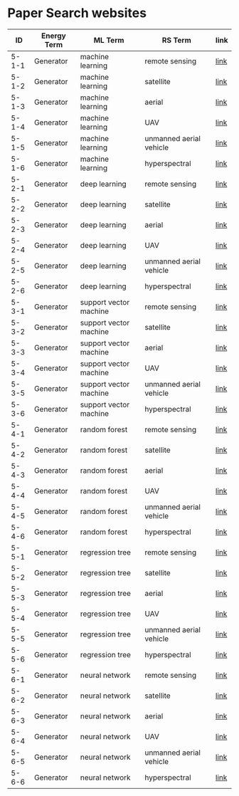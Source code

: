 # Paper Search websites

|  ID  |  Energy Term | ML Term | RS Term | link | 
|-----|------------|-------|-------|-----|
|5-1-1 | Generator | machine learning | remote sensing | [link](https://scholar.google.com/scholar?hl=zh-CN&as_sdt=0%2C34&q=%22Generator%22%3B+%22machine+learning%22%3B+%22remote+sensing%22&btnG=) |
|5-1-2 | Generator | machine learning | satellite | [link](https://scholar.google.com/scholar?hl=zh-CN&as_sdt=0%2C34&q=%22Generator%22%3B+%22machine+learning%22%3B+%22satellite%22&btnG=) |
|5-1-3 | Generator | machine learning | aerial | [link](https://scholar.google.com/scholar?hl=zh-CN&as_sdt=0%2C34&q=%22Generator%22%3B+%22machine+learning%22%3B+%22aerial%22&btnG=) |
|5-1-4 | Generator | machine learning | UAV | [link](https://scholar.google.com/scholar?hl=zh-CN&as_sdt=0%2C34&q=%22Generator%22%3B+%22machine+learning%22%3B+%22UAV%22&btnG=) |
|5-1-5 | Generator | machine learning | unmanned aerial vehicle | [link](https://scholar.google.com/scholar?hl=zh-CN&as_sdt=0%2C34&q=%22Generator%22%3B+%22machine+learning%22%3B+%22unmanned+aerial+vehicle%22&btnG=) |
|5-1-6 | Generator | machine learning | hyperspectral | [link](https://scholar.google.com/scholar?hl=zh-CN&as_sdt=0%2C34&q=%22Generator%22%3B+%22machine+learning%22%3B+%22hyperspectral%22&btnG=) |
|5-2-1 | Generator | deep learning | remote sensing | [link](https://scholar.google.com/scholar?hl=zh-CN&as_sdt=0%2C34&q=%22Generator%22%3B+%22deep+learning%22%3B+%22remote+sensing%22&btnG=) |
|5-2-2 | Generator | deep learning | satellite | [link](https://scholar.google.com/scholar?hl=zh-CN&as_sdt=0%2C34&q=%22Generator%22%3B+%22deep+learning%22%3B+%22satellite%22&btnG=) |
|5-2-3 | Generator | deep learning | aerial | [link](https://scholar.google.com/scholar?hl=zh-CN&as_sdt=0%2C34&q=%22Generator%22%3B+%22deep+learning%22%3B+%22aerial%22&btnG=) |
|5-2-4 | Generator | deep learning | UAV | [link](https://scholar.google.com/scholar?hl=zh-CN&as_sdt=0%2C34&q=%22Generator%22%3B+%22deep+learning%22%3B+%22UAV%22&btnG=) |
|5-2-5 | Generator | deep learning | unmanned aerial vehicle | [link](https://scholar.google.com/scholar?hl=zh-CN&as_sdt=0%2C34&q=%22Generator%22%3B+%22deep+learning%22%3B+%22unmanned+aerial+vehicle%22&btnG=) |
|5-2-6 | Generator | deep learning | hyperspectral | [link](https://scholar.google.com/scholar?hl=zh-CN&as_sdt=0%2C34&q=%22Generator%22%3B+%22deep+learning%22%3B+%22hyperspectral%22&btnG=) |
|5-3-1 | Generator | support vector machine | remote sensing | [link](https://scholar.google.com/scholar?hl=zh-CN&as_sdt=0%2C34&q=%22Generator%22%3B+%22support+vector+machine%22%3B+%22remote+sensing%22&btnG=) |
|5-3-2 | Generator | support vector machine | satellite | [link](https://scholar.google.com/scholar?hl=zh-CN&as_sdt=0%2C34&q=%22Generator%22%3B+%22support+vector+machine%22%3B+%22satellite%22&btnG=) |
|5-3-3 | Generator | support vector machine | aerial | [link](https://scholar.google.com/scholar?hl=zh-CN&as_sdt=0%2C34&q=%22Generator%22%3B+%22support+vector+machine%22%3B+%22aerial%22&btnG=) |
|5-3-4 | Generator | support vector machine | UAV | [link](https://scholar.google.com/scholar?hl=zh-CN&as_sdt=0%2C34&q=%22Generator%22%3B+%22support+vector+machine%22%3B+%22UAV%22&btnG=) |
|5-3-5 | Generator | support vector machine | unmanned aerial vehicle | [link](https://scholar.google.com/scholar?hl=zh-CN&as_sdt=0%2C34&q=%22Generator%22%3B+%22support+vector+machine%22%3B+%22unmanned+aerial+vehicle%22&btnG=) |
|5-3-6 | Generator | support vector machine | hyperspectral | [link](https://scholar.google.com/scholar?hl=zh-CN&as_sdt=0%2C34&q=%22Generator%22%3B+%22support+vector+machine%22%3B+%22hyperspectral%22&btnG=) |
|5-4-1 | Generator | random forest | remote sensing | [link](https://scholar.google.com/scholar?hl=zh-CN&as_sdt=0%2C34&q=%22Generator%22%3B+%22random+forest%22%3B+%22remote+sensing%22&btnG=) |
|5-4-2 | Generator | random forest | satellite | [link](https://scholar.google.com/scholar?hl=zh-CN&as_sdt=0%2C34&q=%22Generator%22%3B+%22random+forest%22%3B+%22satellite%22&btnG=) |
|5-4-3 | Generator | random forest | aerial | [link](https://scholar.google.com/scholar?hl=zh-CN&as_sdt=0%2C34&q=%22Generator%22%3B+%22random+forest%22%3B+%22aerial%22&btnG=) |
|5-4-4 | Generator | random forest | UAV | [link](https://scholar.google.com/scholar?hl=zh-CN&as_sdt=0%2C34&q=%22Generator%22%3B+%22random+forest%22%3B+%22UAV%22&btnG=) |
|5-4-5 | Generator | random forest | unmanned aerial vehicle | [link](https://scholar.google.com/scholar?hl=zh-CN&as_sdt=0%2C34&q=%22Generator%22%3B+%22random+forest%22%3B+%22unmanned+aerial+vehicle%22&btnG=) |
|5-4-6 | Generator | random forest | hyperspectral | [link](https://scholar.google.com/scholar?hl=zh-CN&as_sdt=0%2C34&q=%22Generator%22%3B+%22random+forest%22%3B+%22hyperspectral%22&btnG=) |
|5-5-1 | Generator | regression tree | remote sensing | [link](https://scholar.google.com/scholar?hl=zh-CN&as_sdt=0%2C34&q=%22Generator%22%3B+%22regression+tree%22%3B+%22remote+sensing%22&btnG=) |
|5-5-2 | Generator | regression tree | satellite | [link](https://scholar.google.com/scholar?hl=zh-CN&as_sdt=0%2C34&q=%22Generator%22%3B+%22regression+tree%22%3B+%22satellite%22&btnG=) |
|5-5-3 | Generator | regression tree | aerial | [link](https://scholar.google.com/scholar?hl=zh-CN&as_sdt=0%2C34&q=%22Generator%22%3B+%22regression+tree%22%3B+%22aerial%22&btnG=) |
|5-5-4 | Generator | regression tree | UAV | [link](https://scholar.google.com/scholar?hl=zh-CN&as_sdt=0%2C34&q=%22Generator%22%3B+%22regression+tree%22%3B+%22UAV%22&btnG=) |
|5-5-5 | Generator | regression tree | unmanned aerial vehicle | [link](https://scholar.google.com/scholar?hl=zh-CN&as_sdt=0%2C34&q=%22Generator%22%3B+%22regression+tree%22%3B+%22unmanned+aerial+vehicle%22&btnG=) |
|5-5-6 | Generator | regression tree | hyperspectral | [link](https://scholar.google.com/scholar?hl=zh-CN&as_sdt=0%2C34&q=%22Generator%22%3B+%22regression+tree%22%3B+%22hyperspectral%22&btnG=) |
|5-6-1 | Generator | neural network | remote sensing | [link](https://scholar.google.com/scholar?hl=zh-CN&as_sdt=0%2C34&q=%22Generator%22%3B+%22neural+network%22%3B+%22remote+sensing%22&btnG=) |
|5-6-2 | Generator | neural network | satellite | [link](https://scholar.google.com/scholar?hl=zh-CN&as_sdt=0%2C34&q=%22Generator%22%3B+%22neural+network%22%3B+%22satellite%22&btnG=) |
|5-6-3 | Generator | neural network | aerial | [link](https://scholar.google.com/scholar?hl=zh-CN&as_sdt=0%2C34&q=%22Generator%22%3B+%22neural+network%22%3B+%22aerial%22&btnG=) |
|5-6-4 | Generator | neural network | UAV | [link](https://scholar.google.com/scholar?hl=zh-CN&as_sdt=0%2C34&q=%22Generator%22%3B+%22neural+network%22%3B+%22UAV%22&btnG=) |
|5-6-5 | Generator | neural network | unmanned aerial vehicle | [link](https://scholar.google.com/scholar?hl=zh-CN&as_sdt=0%2C34&q=%22Generator%22%3B+%22neural+network%22%3B+%22unmanned+aerial+vehicle%22&btnG=) |
|5-6-6 | Generator | neural network | hyperspectral | [link](https://scholar.google.com/scholar?hl=zh-CN&as_sdt=0%2C34&q=%22Generator%22%3B+%22neural+network%22%3B+%22hyperspectral%22&btnG=) |
